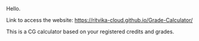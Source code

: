 Hello. 

Link to access the website:   https://ritvika-cloud.github.io/Grade-Calculator/

This is a CG calculator based on your registered credits and grades.

